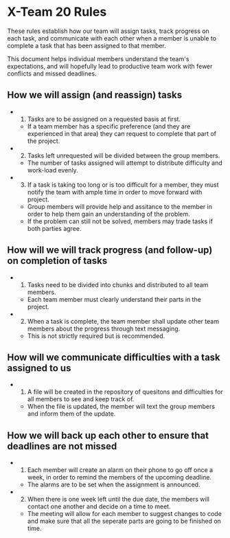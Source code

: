 # X-Team 20 Rules

These rules establish how our team will assign tasks,
track progress on each task, and communicate with each other 
when a member is unable to complete a task that has been assigned to that member.

This document helps individual members understand the team's expectations,
and will hopefully lead to productive team work with fewer conflicts
and missed deadlines.

## How we will assign (and reassign) tasks
* 1. Tasks are to be assigned on a requested basis at first.
   * If a team member has a specific preference (and they are experienced in that area) they can request to complete that part    of the project.
  
* 2. Tasks left unrequested will be divided between the group members. 
    * The number of tasks assigned will attempt to distribute difficulty and work-load evenly.

* 3. If a task is taking too long or is too difficult for a member, they must notify the team with ample time in order to move forward with project.
    * Group members will provide help and assitance to the member in order to help them gain an understanding of the problem.
    * If the problem can still not be solved, members may trade tasks if both parties agree. 



## How will we will track progress (and follow-up) on completion of tasks

* 1. Tasks need to be divided into chunks and distributed to all team members.
  * Each team member must clearly understand their parts in the project.
* 2. When a task is complete, the team member shall update other team members about the progress through text messaging.
  * This is not strictly required but is recommended.

## How will we communicate difficulties with a task assigned to us
* 1. A file will be created in the repository of quesitons and difficulties for all members to see and keep track of.
  * When the file is updated, the member will text the group members and inform them of the update.


## How we will back up each other to ensure that deadlines are not missed
* 1. Each member will create an alarm on their phone to go off once a week, in order to remind the members of the upcoming deadline.
  * The alarms are to be set when the assignment is announced.
* 2. When there is one week left until the due date, the members will contact one another and decide on a time to meet.
  * The meeting will allow for each member to suggest changes to code and make sure that all the seperate parts are going to be finished on time.





